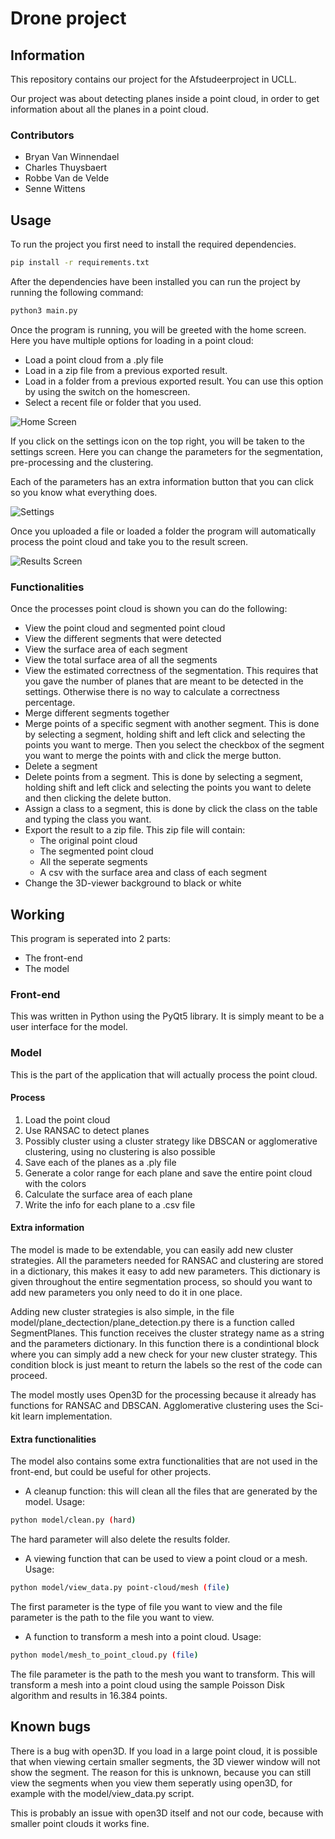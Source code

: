 # Drone project
## Information
This repository contains our project for the Afstudeerproject in UCLL.

Our project was about detecting planes inside a point cloud, in order to get information about all the planes in a point cloud.

### Contributors
- Bryan Van Winnendael
- Charles Thuysbaert
- Robbe Van de Velde
- Senne Wittens

## Usage
To run the project you first need to install the required dependencies.
```bash
pip install -r requirements.txt
```

After the dependencies have been installed you can run the project by running the following command:
```bash
python3 main.py
```
Once the program is running, you will be greeted with the home screen. Here you have multiple options for loading in a point cloud:
- Load a point cloud from a .ply file
- Load in a zip file from a previous exported result.
- Load in a folder from a previous exported result. You can use this option by using the switch on the homescreen.
- Select a recent file or folder that you used. 

![Home Screen](assets/HomeScreen.png)

If you click on the settings icon on the top right, you will be taken to the settings screen. Here you can change the parameters for the segmentation, pre-processing and the clustering.

Each of the parameters has an extra information button that you can click so you know what everything does.

![Settings](assets/SettingsScreen.png)

Once you uploaded a file or loaded a folder the program will automatically process the point cloud and take you to the result screen.

![Results Screen](assets/ResultsScreen.png)

### Functionalities

Once the processes point cloud is shown you can do the following:
- View the point cloud and segmented point cloud
- View the different segments that were detected
- View the surface area of each segment
- View the total surface area of all the segments
- View the estimated correctness of the segmentation. This requires that you gave the number of planes that are meant to be detected in the settings. Otherwise there is no way to calculate a correctness percentage.
- Merge different segments together
- Merge points of a specific segment with another segment. This is done by selecting a segment, holding shift and left click and selecting the points you want to merge. Then you select the checkbox of the segment you want to merge the points with and click the merge button.
- Delete a segment
- Delete points from a segment. This is done by selecting a segment, holding shift and left click and selecting the points you want to delete and then clicking the delete button.
- Assign a class to a segment, this is done by click the class on the table and typing the class you want.
- Export the result to a zip file. This zip file will contain:
  - The original point cloud
  - The segmented point cloud
  - All the seperate segments
  - A csv with the surface area and class of each segment
- Change the 3D-viewer background to black or white

## Working
This program is seperated into 2 parts:
- The front-end
- The model

### Front-end
This was written in Python using the PyQt5 library. It is simply meant to be a user interface for the model.

### Model
This is the part of the application that will actually process the point cloud.

#### Process
1. Load the point cloud
2. Use RANSAC to detect planes
3. Possibly cluster using a cluster strategy like DBSCAN or agglomerative clustering, using no clustering is also possible
4. Save each of the planes as a .ply file
5. Generate a color range for each plane and save the entire point cloud with the colors
6. Calculate the surface area of each plane
7. Write the info for each plane to a .csv file

#### Extra information
The model is made to be extendable, you can easily add new cluster strategies. All the parameters needed for RANSAC and clustering are stored in a dictionary, this makes it easy to add new parameters. This dictionary is given throughout the entire segmentation process, so should you want to add new parameters you only need to do it in one place.

Adding new cluster strategies is also simple, in the file model/plane_dectection/plane_detection.py there is a function called SegmentPlanes. This function receives the cluster strategy name as a string and the parameters dictionary. In this function there is a condintional block where you can simply add a new check for your new cluster strategy. This condition block is just meant to return the labels so the rest of the code can proceed.

The model mostly uses Open3D for the processing because it already has functions for RANSAC and DBSCAN. Agglomerative clustering uses the Sci-kit learn implementation.

#### Extra functionalities
The model also contains some extra functionalities that are not used in the front-end, but could be useful for other projects.

- A cleanup function: this will clean all the files that are generated by the model. Usage: 
```bash
python model/clean.py (hard)
```
The hard parameter will also delete the results folder.
- A viewing function that can be used to view a point cloud or a mesh. Usage: 
```bash
python model/view_data.py point-cloud/mesh (file)
```
The first parameter is the type of file you want to view and the file parameter is the path to the file you want to view.
- A function to transform a mesh into a point cloud. Usage: 
```bash
python model/mesh_to_point_cloud.py (file)
```
The file parameter is the path to the mesh you want to transform. This will transform a mesh into a point cloud using the sample Poisson Disk algorithm and results in 16.384 points.

## Known bugs

There is a bug with open3D. If you load in a large point cloud, it is possible that when viewing certain smaller segments, the 3D viewer window will not show the segment. The reason for this is unknown, because you can still view the segments when you view them seperatly using open3D, for example with the model/view_data.py script.

This is probably an issue with open3D itself and not our code, because with smaller point clouds it works fine.
